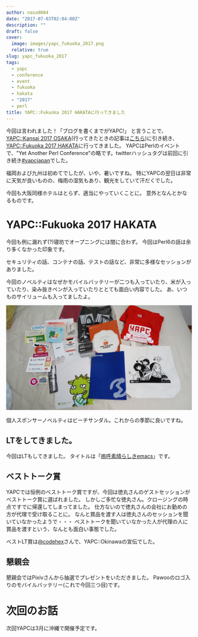 ```yaml
---
author: nasa9084
date: "2017-07-03T02:04:00Z"
description: ""
draft: false
cover:
  image: images/yapc_fukuoka_2017.png
  relative: true
slug: yapc_fukuoka_2017
tags:
  - yapc
  - conference
  - event
  - fukuoka
  - hakata
  - "2017"
  - perl
title: YAPC::Fukuoka 2017 HAKATAに行ってきました
---
```



今回は言われました！「ブログを書くまでがYAPC!」
と言うことで、[YAPC::Kansai 2017 OSAKA](https://yapcjapan.org/2017kansai/)(行ってきたときの記事は[こちら](/article/yapc_kansai_2017))に引き続き、[YAPC::Fukuoka 2017 HAKATA](https://yapcjapan.org/2017fukuoka/)に行ってきました。
YAPCはPerlのイベントで、"Yet Another Perl Conference"の略です。twitterハッシュタグは前回に引き続き[#yapcjapan](https://twitter.com/hashtag/yapcjapan)でした。

福岡および九州は初めてでしたが、いや、暑いですね。
特にYAPCの翌日は非常に天気が良いものの、梅雨の湿気もあり、観光をしていて汗だくでした。

今回も大阪同様ホテルはとらず、適当にやっていくことに。
意外となんとかなるものです。

# YAPC::Fukuoka 2017 HAKATA
今回も例に漏れず(?)寝坊でオープニングには間に合わず。
今回はPerl6の話は余り多くなかった印象です。

セキュリティの話、コンテナの話、テストの話など、非常に多様なセッションがありました。

今回のノベルティはなぜかモバイルバッテリーが二つも入っていたり、米が入っていたり、染み抜きペンが入っていたりととても面白い内容でした。
あ、いつものサイリュームも入ってましたよ。

![yapc_fukuoka_2017_novelties](images/yapc_fukuoka_2017_novelties.jpg)

個人スポンサーノベルティはビーチサンダル。これからの季節に良いですね。

## LTをしてきました。
今回はLTもしてきました。
タイトルは「[嗚呼素晴らしきemacs](https://speakerdeck.com/nasa9084/wu-hu-su-qing-rasikiemacs)」です。

## ベストトーク賞
YAPCでは恒例のベストトーク賞ですが、今回は徳丸さんのゲストセッションがベストトーク賞に選ばれました。
しかしご多忙な徳丸さん。クロージングの時点ですでに帰還してしまってました。
仕方ないので徳丸さんの会社にお勤めの方が代理で受け取ることに。
なんと賞品を渡す人は徳丸さんのセッションを聞いていなかったようで・・・
ベストトークを聞いていなかった人が代理の人に賞品を渡すという、なんとも面白い事態でした。

ベストLT賞は[@codehex](https://twitter.com/codehex)さんで、YAPC::Okinawaの宣伝でした。

## 懇親会
懇親会ではPixivさんから抽選でプレゼントをいただきました。
Pawooのロゴ入りのモバイルバッテリー(これで今回三つ目)です。


# 次回のお話
次回YAPCは3月に沖縄で開催予定です。

